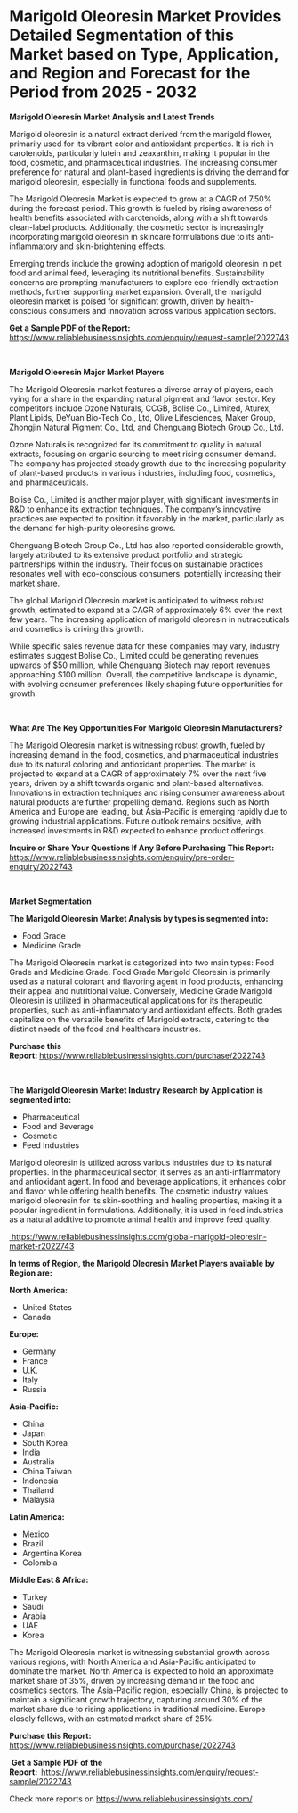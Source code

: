 <p><h1>Marigold Oleoresin Market Provides Detailed Segmentation of this Market based on Type, Application, and Region and Forecast for the Period from 2025 - 2032</h1></p><p><strong>Marigold Oleoresin Market Analysis and Latest Trends</strong></p>
<p><p>Marigold oleoresin is a natural extract derived from the marigold flower, primarily used for its vibrant color and antioxidant properties. It is rich in carotenoids, particularly lutein and zeaxanthin, making it popular in the food, cosmetic, and pharmaceutical industries. The increasing consumer preference for natural and plant-based ingredients is driving the demand for marigold oleoresin, especially in functional foods and supplements.</p><p>The Marigold Oleoresin Market is expected to grow at a CAGR of 7.50% during the forecast period. This growth is fueled by rising awareness of health benefits associated with carotenoids, along with a shift towards clean-label products. Additionally, the cosmetic sector is increasingly incorporating marigold oleoresin in skincare formulations due to its anti-inflammatory and skin-brightening effects.</p><p>Emerging trends include the growing adoption of marigold oleoresin in pet food and animal feed, leveraging its nutritional benefits. Sustainability concerns are prompting manufacturers to explore eco-friendly extraction methods, further supporting market expansion. Overall, the marigold oleoresin market is poised for significant growth, driven by health-conscious consumers and innovation across various application sectors.</p></p>
<p><strong>Get a Sample PDF of the Report:&nbsp;</strong> <a href="https://www.reliablebusinessinsights.com/enquiry/request-sample/2022743?utm_campaign=3494&utm_medium=2&utm_source=Github&utm_content=ia&utm_term=07042025&utm_id=marigold-oleoresin">https://www.reliablebusinessinsights.com/enquiry/request-sample/2022743</a></p>
<p>&nbsp;</p>
<p><strong>Marigold Oleoresin Major Market Players</strong></p>
<p><p>The Marigold Oleoresin market features a diverse array of players, each vying for a share in the expanding natural pigment and flavor sector. Key competitors include Ozone Naturals, CCGB, Bolise Co., Limited, Aturex, Plant Lipids, DeYuan Bio-Tech Co., Ltd, Olive Lifesciences, Maker Group, Zhongjin Natural Pigment Co., Ltd, and Chenguang Biotech Group Co., Ltd.</p><p>Ozone Naturals is recognized for its commitment to quality in natural extracts, focusing on organic sourcing to meet rising consumer demand. The company has projected steady growth due to the increasing popularity of plant-based products in various industries, including food, cosmetics, and pharmaceuticals.</p><p>Bolise Co., Limited is another major player, with significant investments in R&D to enhance its extraction techniques. The company’s innovative practices are expected to position it favorably in the market, particularly as the demand for high-purity oleoresins grows. </p><p>Chenguang Biotech Group Co., Ltd has also reported considerable growth, largely attributed to its extensive product portfolio and strategic partnerships within the industry. Their focus on sustainable practices resonates well with eco-conscious consumers, potentially increasing their market share.</p><p>The global Marigold Oleoresin market is anticipated to witness robust growth, estimated to expand at a CAGR of approximately 6% over the next few years. The increasing application of marigold oleoresin in nutraceuticals and cosmetics is driving this growth. </p><p>While specific sales revenue data for these companies may vary, industry estimates suggest Bolise Co., Limited could be generating revenues upwards of $50 million, while Chenguang Biotech may report revenues approaching $100 million. Overall, the competitive landscape is dynamic, with evolving consumer preferences likely shaping future opportunities for growth.</p></p>
<p>&nbsp;</p>
<p><strong>What Are The Key Opportunities For Marigold Oleoresin Manufacturers?</strong></p>
<p><p>The Marigold Oleoresin market is witnessing robust growth, fueled by increasing demand in the food, cosmetics, and pharmaceutical industries due to its natural coloring and antioxidant properties. The market is projected to expand at a CAGR of approximately 7% over the next five years, driven by a shift towards organic and plant-based alternatives. Innovations in extraction techniques and rising consumer awareness about natural products are further propelling demand. Regions such as North America and Europe are leading, but Asia-Pacific is emerging rapidly due to growing industrial applications. Future outlook remains positive, with increased investments in R&D expected to enhance product offerings.</p></p>
<p><strong>Inquire or Share Your Questions If Any Before Purchasing This Report:</strong> <a href="https://www.reliablebusinessinsights.com/enquiry/pre-order-enquiry/2022743?utm_campaign=3494&utm_medium=2&utm_source=Github&utm_content=ia&utm_term=07042025&utm_id=marigold-oleoresin">https://www.reliablebusinessinsights.com/enquiry/pre-order-enquiry/2022743</a></p>
<p>&nbsp;</p>
<p><strong>Market Segmentation</strong></p>
<p><strong>The Marigold Oleoresin Market Analysis by types is segmented into:</strong></p>
<p><ul><li>Food Grade</li><li>Medicine Grade</li></ul></p>
<p><p>The Marigold Oleoresin market is categorized into two main types: Food Grade and Medicine Grade. Food Grade Marigold Oleoresin is primarily used as a natural colorant and flavoring agent in food products, enhancing their appeal and nutritional value. Conversely, Medicine Grade Marigold Oleoresin is utilized in pharmaceutical applications for its therapeutic properties, such as anti-inflammatory and antioxidant effects. Both grades capitalize on the versatile benefits of Marigold extracts, catering to the distinct needs of the food and healthcare industries.</p></p>
<p><strong>Purchase this Report:&nbsp;</strong><a href="https://www.reliablebusinessinsights.com/purchase/2022743?utm_campaign=3494&utm_medium=2&utm_source=Github&utm_content=ia&utm_term=07042025&utm_id=marigold-oleoresin">https://www.reliablebusinessinsights.com/purchase/2022743</a></p>
<p>&nbsp;</p>
<p><strong>The Marigold Oleoresin Market Industry Research by Application is segmented into:</strong></p>
<p><ul><li>Pharmaceutical</li><li>Food and Beverage</li><li>Cosmetic</li><li>Feed Industries</li></ul></p>
<p><p>Marigold oleoresin is utilized across various industries due to its natural properties. In the pharmaceutical sector, it serves as an anti-inflammatory and antioxidant agent. In food and beverage applications, it enhances color and flavor while offering health benefits. The cosmetic industry values marigold oleoresin for its skin-soothing and healing properties, making it a popular ingredient in formulations. Additionally, it is used in feed industries as a natural additive to promote animal health and improve feed quality.</p></p>
<p><a href="https://www.reliablebusinessinsights.com/global-marigold-oleoresin-market-r2022743?utm_campaign=3494&utm_medium=2&utm_source=Github&utm_content=ia&utm_term=07042025&utm_id=marigold-oleoresin">&nbsp;https://www.reliablebusinessinsights.com/global-marigold-oleoresin-market-r2022743</a></p>
<p><strong>In terms of Region, the Marigold Oleoresin Market Players available by Region are:</strong></p>
<p>
    <p> <strong> North America: </strong>
        <ul>
            <li>United States</li>
            <li>Canada</li>
        </ul>
        </p> 
    <p> <strong> Europe: </strong>
        <ul>
            <li>Germany</li>
            <li>France</li>
            <li>U.K.</li>
            <li>Italy</li>
            <li>Russia</li>
        </ul>
        </p> 
    <p> <strong> Asia-Pacific: </strong>
        <ul>
            <li>China</li>
            <li>Japan</li>
            <li>South Korea</li>
            <li>India</li>
            <li>Australia</li>
            <li>China Taiwan</li>
            <li>Indonesia</li>
            <li>Thailand</li>
            <li>Malaysia</li>
        </ul>
        </p> 
    <p> <strong> Latin America: </strong>
        <ul>
            <li>Mexico</li>
            <li>Brazil</li>
            <li>Argentina Korea</li>
            <li>Colombia</li>
        </ul>
        </p> 
    <p> <strong> Middle East & Africa: </strong>
        <ul>
            <li>Turkey</li>
            <li>Saudi</li>
            <li>Arabia</li>
            <li>UAE</li>
            <li>Korea</li>
        </ul>
    </p>
    </p>
<p><p>The Marigold Oleoresin market is witnessing substantial growth across various regions, with North America and Asia-Pacific anticipated to dominate the market. North America is expected to hold an approximate market share of 35%, driven by increasing demand in the food and cosmetics sectors. The Asia-Pacific region, especially China, is projected to maintain a significant growth trajectory, capturing around 30% of the market share due to rising applications in traditional medicine. Europe closely follows, with an estimated market share of 25%.</p></p>
<p><strong>Purchase this Report: </strong><a href="https://www.reliablebusinessinsights.com/purchase/2022743?utm_campaign=3494&utm_medium=2&utm_source=Github&utm_content=ia&utm_term=07042025&utm_id=marigold-oleoresin">https://www.reliablebusinessinsights.com/purchase/2022743</a></p>
<p>&nbsp;<strong>Get a Sample PDF of the Report:&nbsp;&nbsp;</strong><a href="https://www.reliablebusinessinsights.com/enquiry/request-sample/2022743?utm_campaign=3494&utm_medium=2&utm_source=Github&utm_content=ia&utm_term=07042025&utm_id=marigold-oleoresin">https://www.reliablebusinessinsights.com/enquiry/request-sample/2022743</a></p>
<p><strong></strong></p>
<p>Check more reports on <a href="https://www.reliablebusinessinsights.com/?utm_campaign=3494&utm_medium=2&utm_source=Github&utm_content=ia&utm_term=07042025&utm_id=marigold-oleoresin">https://www.reliablebusinessinsights.com/</a></p>